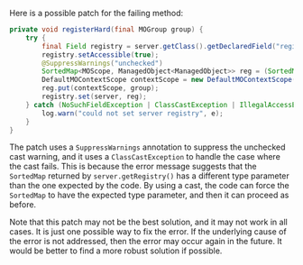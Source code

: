 Here is a possible patch for the failing method:

```java
private void registerHard(final MOGroup group) {
    try {
        final Field registry = server.getClass().getDeclaredField("registry");
        registry.setAccessible(true);
        @SuppressWarnings("unchecked")
        SortedMap<MOScope, ManagedObject<ManagedObject>> reg = (SortedMap<MOScope, ManagedObject<ManagedObject>>) server.getRegistry();
        DefaultMOContextScope contextScope = new DefaultMOContextScope(new OctetString(""), group.getScope());
        reg.put(contextScope, group);
        registry.set(server, reg);
    } catch (NoSuchFieldException | ClassCastException | IllegalAccessException e) {
        log.warn("could not set server registry", e);
    }
}
```

The patch uses a `SuppressWarnings` annotation to suppress the unchecked cast warning, and it uses a `ClassCastException` to handle the case where the cast fails. This is because the error message suggests that the `SortedMap` returned by `server.getRegistry()` has a different type parameter than the one expected by the code. By using a cast, the code can force the `SortedMap` to have the expected type parameter, and then it can proceed as before.

Note that this patch may not be the best solution, and it may not work in all cases. It is just one possible way to fix the error. If the underlying cause of the error is not addressed, then the error may occur again in the future. It would be better to find a more robust solution if possible.